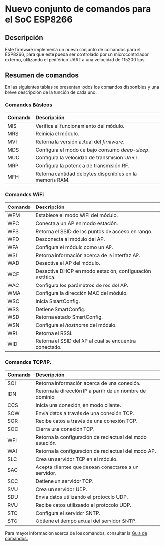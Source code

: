 # Nuevo conjunto de comandos para el SoC ESP8266
## Descripción
Este firmware implementa un nuevo conjunto de comandos para el ESP8266, para que este pueda ser controlado por un microcontrolador externo, utilizando el periférico UART a una velocidad de 115200 bps. 
## Resumen de comandos

En las siguientes tablas se presentan todos los
comandos disponibles y una breve descripción de la función de cada uno.

### Comandos Básicos

| **Comando** | **Descripción**                                          |
| :---------- | :------------------------------------------------------- |
| MIS         | Verifica el funcionamiento del módulo.                   |
| MRS         | Reinicia el módulo.                                      |
| MVI         | Retorna la versión actual del *firmware*.                |
| MDS         | Configura el modo de bajo consumo *deep-sleep*.          |
| MUC         | Configura la velocidad de transmisión UART.              |
| MRP         | Configura la potencia de transmisión RF.                 |
| MFH         | Retorna cantidad de bytes disponibles en la memoria RAM. |


### Comandos WiFi

| **Comando** | **Descripción**                                          |
| :---------- | :------------------------------------------------------- |
| WFM         | Establece el modo WiFi del módulo.                       |
| WFC         | Conecta a un AP en modo estación.                        |
| WFS         | Retorna el SSID de los puntos de acceso en rango.        |
| WFD         | Desconecta al módulo del AP.                             |
| WFA         | Configura el módulo como un AP.                          |
| WSI         | Retorna información acerca de la interfaz AP.            |
| WAD         | Desactiva el AP del módulo.                              |
| WCF         | Desactiva DHCP en modo estación, configuración estática. |
| WAC         | Configura los parámetros de red del AP.                  |
| WMA         | Configura la dirección MAC del módulo.                   |
| WSC         | Inicia SmartConfig.                                      |
| WSS         | Detiene SmartConfig.                                     |
| WSD         | Retorna estado SmartConfig.                              |
| WSN         | Configura el *hostname* del módulo.                      |
| WRI         | Retorna el RSSI.                                         |
| WID         | Retorna el SSID del AP al cual se encuentra conectado.   |


### Comandos TCP/IP.

| **Comando** | **Descripción**                                           |
| :---------- | :-------------------------------------------------------- |
| SOI         | Retorna información acerca de una conexión.               |
| IDN         | Retorna la dirección IP a partir de un nombre de dominio. |
| CCS         | Inicia una conexión, en modo cliente.                     |
| SOW         | Envía datos a través de una conexión TCP.                 |
| SOR         | Recibe datos a través de una conexión TCP.                |
| SOC         | Cierra una conexión TCP.                                  |
| WFI         | Retorna la configuración de red actual del modo estación. |
| WAI         | Retorna la configuración de red actual del modo AP.       |
| SLC         | Crea un servidor TCP en el módulo.                        |
| SAC         | Acepta clientes que desean conectarse a un servidor.      |
| SCC         | Detiene un servidor TCP.                                  |
| SVU         | Crea un servidor UDP.                                     |
| SDU         | Envía datos utilizando el protocolo UDP.                  |
| RVU         | Recibe datos utilizando el protocolo UDP.                 |
| STC         | Configura el servidor SNTP.                               |
| STG         | Obtiene el tiempo actual del servidor SNTP.               |

Para mayor informacion acerca de los comandos, consultar la [Guia de comandos.](documentacion/guia.pdf)

